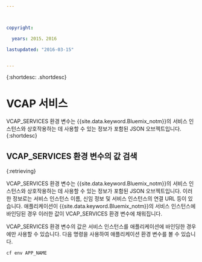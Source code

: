 ```yaml
---



copyright:

  years: 2015，2016

lastupdated: "2016-03-15"


---
```


{:shortdesc: .shortdesc}

# VCAP 서비스


VCAP_SERVICES 환경 변수는 {{site.data.keyword.Bluemix_notm}}의
서비스 인스턴스와 상호작용하는 데 사용할 수 있는 정보가 포함된 JSON
오브젝트입니다.
{:shortdesc}


## VCAP_SERVICES 환경 변수의 값 검색
{:retrieving}

VCAP_SERVICES 환경 변수는 {{site.data.keyword.Bluemix_notm}}의
서비스 인스턴스와 상호작용하는 데 사용할 수 있는 정보가 포함된 JSON
오브젝트입니다. 이러한 정보로는 서비스 인스턴스 이름, 신임 정보 및 서비스 인스턴스의 연결 URL 등이
있습니다. 애플리케이션이 {{site.data.keyword.Bluemix_notm}}의 서비스 인스턴스에 바인딩된 경우 이러한 값이 VCAP_SERVICES 환경 변수에 채워집니다.

VCAP_SERVICES 환경 변수의 값은 서비스 인스턴스를 애플리케이션에 바인딩한 경우에만 사용할 수 있습니다. 다음 명령을 사용하여 애플리케이션 환경 변수를 볼 수 있습니다.

```
cf env APP_NAME
```
